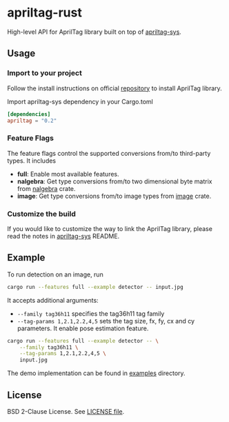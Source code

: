 # apriltag-rust

High-level API for AprilTag library built on top of [apriltag-sys](https://crates.io/crates/apriltag-sys).

## Usage

### Import to your project

Follow the install instructions on official [repository](https://github.com/AprilRobotics/apriltag)
to install AprilTag library.

Import apriltag-sys dependency in your Cargo.toml

```toml
[dependencies]
apriltag = "0.2"
```

### Feature Flags

The feature flags control the supported conversions from/to third-party types. It includes

- **full**: Enable most available features.
- **nalgebra**: Get type conversions from/to two dimensional byte matrix from [nalgebra](https://crates.io/crates/nalgebra) crate.
- **image**: Get type conversions from/to image types from [image](https://crates.io/crates/image) crate.

### Customize the build

If you would like to customize the way to link the AprilTag library,
please read the notes in [apriltag-sys](https://crates.io/crates/apriltag-sys) README.

## Example

To run detection on an image, run

```sh
cargo run --features full --example detector -- input.jpg
```

It accepts additional arguments:

- `--family tag36h11` specifies the tag36h11 tag family
- `--tag-params 1,2.1,2.2,4,5` sets the tag size, fx, fy, cx and cy parameters. It enable pose estimation feature.

```sh
cargo run --features full --example detector -- \
    --family tag36h11 \
    --tag-params 1,2.1,2.2,4,5 \
    input.jpg
```

The demo implementation can be found in [examples](examples) directory.

## License

BSD 2-Clause License. See [LICENSE file](LICENSE).

